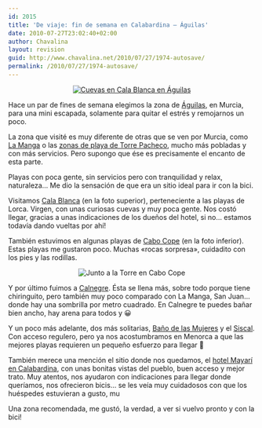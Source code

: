 ```yaml
---
id: 2015
title: 'De viaje: fin de semana en Calabardina – Águilas'
date: 2010-07-27T23:02:40+02:00
author: Chavalina
layout: revision
guid: http://www.chavalina.net/2010/07/27/1974-autosave/
permalink: /2010/07/27/1974-autosave/
---
```

<p style="text-align: center;">
  <a href="/imagenes/2010/07/cala-blanca.jpg"><img class="aligncenter size-large wp-image-2004" title="Cala Blanca en Águilas" src="/imagenes/2010/07/cala-blanca-500x374.jpg" alt="Cuevas en Cala Blanca en Águilas" srcset="http://www.chavalina.net/imagenes/2010/07/cala-blanca-500x374.jpg 500w, http://www.chavalina.net/imagenes/2010/07/cala-blanca-300x224.jpg 300w, http://www.chavalina.net/imagenes/2010/07/cala-blanca.jpg 1016w" sizes="(max-width: 500px) 100vw, 500px" /></a>
</p>

<p style="text-align: left;">
  Hace un par de fines de semana elegimos la zona de <a href="http://maps.google.es/maps?f=q&source=s_q&hl=en&geocode=&q=Calabardina,+%C3%81guilas&sll=40.396764,-3.713379&sspn=8.246774,19.555664&ie=UTF8&hq=&hnear=Calabardina,+30889+%C3%81guilas,+Murcia&t=h&z=14" target="_blank">Águilas</a>, en Murcia, para una mini escapada, solamente para quitar el estrés y remojarnos un poco.
</p>

<p style="text-align: left;">
  La zona que visité es muy diferente de otras que se ven por Murcia, como <a href="http://maps.google.es/maps?f=q&source=s_q&hl=en&geocode=&q=Calabardina,+%C3%81guilas&sll=40.396764,-3.713379&sspn=8.246774,19.555664&ie=UTF8&hq=&hnear=Calabardina,+30889+%C3%81guilas,+Murcia&t=h&ll=37.646316,-0.716515&spn=0.134018,0.305557&z=12" target="_blank">La Manga</a> o las <a href="http://maps.google.es/maps?f=q&source=s_q&hl=en&geocode=&q=Calabardina,+%C3%81guilas&sll=40.396764,-3.713379&sspn=8.246774,19.555664&ie=UTF8&hq=&hnear=Calabardina,+30889+%C3%81guilas,+Murcia&ll=37.750629,-0.842514&spn=0.133829,0.305557&t=h&z=12" target="_blank">zonas de playa de Torre Pacheco</a>, mucho más pobladas y con más servicios. Pero supongo que ése es precisamente el encanto de esta parte.
</p>

<p style="text-align: left;">
  Playas con poca gente, sin servicios pero con tranquilidad y relax, naturaleza… Me dio la sensación de que era un sitio ideal para ir con la bici.
</p>

<p style="text-align: left;">
  Visitamos <a href="http://maps.google.es/maps?f=q&source=s_q&hl=en&geocode=&q=Cala+Blanca,+Lorca&sll=40.396764,-3.713379&sspn=8.246774,19.555664&ie=UTF8&hq=&hnear=Cala+Blanca,+30800+Lorca,+Murcia&ll=37.483424,-1.462619&spn=0.004197,0.009549&t=h&z=17" target="_self">Cala Blanca</a> (en la foto superior), perteneciente a las playas de Lorca. Virgen, con unas curiosas cuevas y muy poca gente. Nos costó llegar, gracias a unas indicaciones de los dueños del hotel, si no… estamos todavía dando vueltas por ahí!
</p>

<p style="text-align: left;">
  También estuvimos en algunas playas de <a href="http://maps.google.es/maps?f=q&source=s_q&hl=en&geocode=&q=Cabo+Cope,+%C3%81guilas&sll=37.483424,-1.462619&sspn=0.004197,0.009549&ie=UTF8&hq=&hnear=Cabo+Cope&ll=37.437005,-1.484549&spn=0.0021,0.004774&t=h&z=18">Cabo Cope</a> (en la foto inferior). Estas playas me gustaron poco. Muchas «rocas sorpresa», cuidadito con los pies y las rodillas.
</p>

<p style="text-align: center;">
  <img class="aligncenter size-large wp-image-2009" title="Cabo Cope" src="/imagenes/2010/07/cabo-cope-500x375.jpg" alt="Junto a la Torre en Cabo Cope" srcset="http://www.chavalina.net/imagenes/2010/07/cabo-cope-500x375.jpg 500w, http://www.chavalina.net/imagenes/2010/07/cabo-cope-300x225.jpg 300w, http://www.chavalina.net/imagenes/2010/07/cabo-cope.jpg 1000w" sizes="(max-width: 500px) 100vw, 500px" />
</p>

<p style="text-align: left;">
  <p style="text-align: left;">
    Y por último fuimos a <a href="http://maps.google.es/maps?f=q&source=s_q&hl=en&geocode=&q=Ba%C3%B1o+de+las+Mujeres,+Lorca&sll=37.507071,-1.405938&sspn=0.268537,0.611115&g=Ba%C3%B1o+de+las+Mujeres,+Lorca&ie=UTF8&hq=&hnear=Ba%C3%B1o+de+las+Mujeres,+30800+Lorca,+Murcia&t=h&layer=c&cbll=37.507002,-1.415949&cbp=11,0,,0,5&photoid=po-1080397&ll=37.507002,-1.415949&spn=0.000949,0.004774&z=18" target="_blank">Calnegre</a>. Ésta se llena más, sobre todo porque tiene chiringuito, pero también muy poco comparado con La Manga, San Juan… donde hay una sombrilla por metro cuadrado. En Calnegre te puedes bañar bien ancho, hay arena para todos y 😀
  </p>
  
  <p style="text-align: left;">
    Y un poco más adelante, dos más solitarias, <a href="http://maps.google.es/maps?f=q&source=s_q&hl=en&geocode=&q=Ba%C3%B1o+de+las+Mujeres,+Lorca&sll=37.507071,-1.405938&sspn=0.268537,0.611115&ie=UTF8&hq=&hnear=Ba%C3%B1o+de+las+Mujeres,+30800+Lorca,+Murcia&t=h&layer=c&cbll=37.505802,-1.418449&cbp=11,0,,0,5&photoid=po-1627371&ll=37.505802,-1.418449&spn=0.000949,0.004774&z=18" target="_blank">Baño de las Mujeres</a> y el <a href="http://maps.google.es/maps?f=q&source=s_q&hl=en&geocode=&q=Ba%C3%B1o+de+las+Mujeres,+Lorca&sll=37.507071,-1.405938&sspn=0.268537,0.611115&g=Ba%C3%B1o+de+las+Mujeres,+Lorca&ie=UTF8&hq=&hnear=Ba%C3%B1o+de+las+Mujeres,+30800+Lorca,+Murcia&t=h&layer=c&cbll=37.503802,-1.425219&cbp=11,0,,0,5&photoid=po-4069834&ll=37.503802,-1.425219&spn=0.000949,0.004774&z=18" target="_blank">Siscal</a>. Con acceso regulero, pero ya nos acostumbramos en Menorca a que las mejores playas requieren un pequeño esfuerzo para llegar 🙂
  </p>
  
  <p style="text-align: left;">
    También merece una mención el sitio donde nos quedamos, el <a href="http://11870.com/pro/hotel-mayari" target="_blank">hotel Mayarí en Calabardina</a>, con unas bonitas vistas del pueblo, buen acceso y mejor trato. Muy atentos, nos ayudaron con indicaciones para llegar donde queríamos, nos ofrecieron bicis… se les veía muy cuidadosos con que los huéspedes estuvieran a gusto, mu
  </p>
  
  <p style="text-align: left;">
    Una zona recomendada, me gustó, la verdad, a ver si vuelvo pronto y con la bici!
  </p>
  
  <p style="text-align: left;">